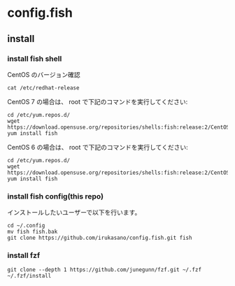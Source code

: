 # config.fish

## install

### install fish shell

CentOS のバージョン確認

    cat /etc/redhat-release 
    
CentOS 7 の場合は、 root で下記のコマンドを実行してください:

    cd /etc/yum.repos.d/
    wget https://download.opensuse.org/repositories/shells:fish:release:2/CentOS_7/shells:fish:release:2.repo
    yum install fish

CentOS 6 の場合は、 root で下記のコマンドを実行してください:

    cd /etc/yum.repos.d/
    wget https://download.opensuse.org/repositories/shells:fish:release:2/CentOS_6/shells:fish:release:2.repo
    yum install fish


### install fish config(this repo)

インストールしたいユーザーで以下を行います。

    cd ~/.config
    mv fish fish.bak
    git clone https://github.com/irukasano/config.fish.git fish

### install fzf

    git clone --depth 1 https://github.com/junegunn/fzf.git ~/.fzf
    ~/.fzf/install



